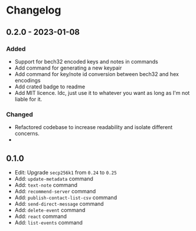 # Changelog

## 0.2.0 - 2023-01-08

### Added
- Support for bech32 encoded keys and notes in commands
- Add command for generating a new keypair
- Add command for key/note id conversion between bech32 and hex encodings
- Add crated badge to readme
- Add MIT licence. Idc, just use it to whatever you want as long as I'm not liable for it.

### Changed
- Refactored codebase to increase readability and isolate different concerns.
- 

## 0.1.0
- Edit: Upgrade `secp256k1` from `0.24` to `0.25`
- Add: `update-metadata` command
- Add: `text-note` command
- Add: `recommend-server` command
- Add: `publish-contact-list-csv` command
- Add: `send-direct-message` command
- Add: `delete-event` command
- Add: `react` command
- Add: `list-events` command